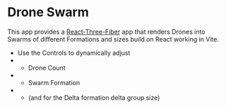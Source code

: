 # Drone Swarm

This app provides a [React-Three-Fiber](https://r3f.docs.pmnd.rs/getting-started/introductionsetup) app that renders Drones into Swarms of different Formations and sizes build on React working in Vite.

- Use the Controls to dynamically adjust 
- - Drone Count
- - Swarm Formation
- - (and for the Delta formation delta group size)